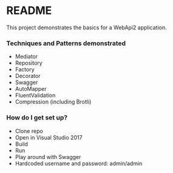 # README #

This project demonstrates the basics for a WebApi2 application.

### Techniques and Patterns demonstrated ###

* Mediator
* Repository
* Factory
* Decorator
* Swagger
* AutoMapper
* FluentValidation
* Compression (including Brotli)

### How do I get set up? ###

* Clone repo
* Open in Visual Studio 2017
* Build
* Run
* Play around with Swagger
* Hardcoded username and password: admin/admin
